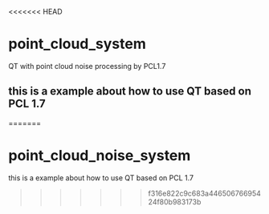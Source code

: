 <<<<<<< HEAD
# point_cloud_system
QT with point cloud noise processing by PCL1.7 
## this is a example about  how to use QT based on PCL 1.7
=======
# point_cloud_noise_system
this is a example about  how to use QT based on PCL 1.7
>>>>>>> f316e822c9c683a44650676695424f80b983173b
